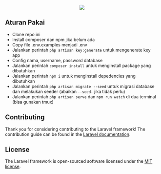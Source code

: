 <p align="center"><img src="https://laravel.com/assets/img/components/logo-laravel.svg"></p>

## Aturan Pakai

- Clone repo ini
- Install composer dan npm jika belum ada
- Copy file .env.examples menjadi .env
- Jalankan perintah `php artisan key:generate` untuk mengenerate key app
- Config nama, username, password database
- Jalankan perintah `composer install` untuk menginstall package yang dibutuhkan
- Jalankan perintah `npm i` untuk menginstall depedencies yang dibutuhkan
- Jalankan perintah `php artisan migrate --seed` untuk migrasi database dan melakukan seeder (abaikan `--seed-` jika tidak perlu)
- Jalankan perintah `php artisan serve` dan `npm run watch` di dua terminal (bisa gunakan tmux)

## Contributing

Thank you for considering contributing to the Laravel framework! The contribution guide can be found in the [Laravel documentation](https://laravel.com/docs/contributions).

## License

The Laravel framework is open-sourced software licensed under the [MIT license](https://opensource.org/licenses/MIT).
